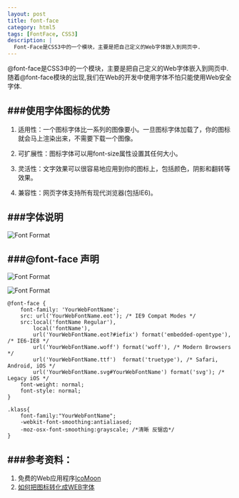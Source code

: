 ```yaml
---
layout: post
title: font-face
category: html5
tags: [FontFace, CSS3]
description: |
  Font-Face是CSS3中的一个模块，主要是把自己定义的Web字体嵌入到网页中.
---
```



@font-face是CSS3中的一个模块，主要是把自己定义的Web字体嵌入到网页中.随着@font-face模块的出现,我们在Web的开发中使用字体不怕只能使用Web安全字体.

###使用字体图标的优势
----

1. 适用性：一个图标字体比一系列的图像要小。一旦图标字体加载了，你的图标就会马上渲染出来，不需要下载一个图像。
 
2. 可扩展性：图标字体可以用font-size属性设置其任何大小。
 
3. 灵活性：文字效果可以很容易地应用到你的图标上，包括颜色，阴影和翻转等效果。
 
4. 兼容性：网页字体支持所有现代浏览器(包括IE6)。

###字体说明
---

![Font Format](http://wkylin.github.io/assets/images/fontface/font.png "Font Format")


###@font-face 声明
----

![Font Format](http://wkylin.github.io/assets/images/fontface/font-face.png "Font Face")

![Font Format](http://wkylin.github.io/assets/images/fontface/font-face-iefix.png "Font Face ieFix")

    @font-face {
        font-family: 'YourWebFontName';
        src: url('YourWebFontName.eot'); /* IE9 Compat Modes */
        src:local('fontName Regular'),
            local('fontName'),
            url('YourWebFontName.eot?#iefix') format('embedded-opentype'), /* IE6-IE8 */
            url('YourWebFontName.woff') format('woff'), /* Modern Browsers */
            url('YourWebFontName.ttf')  format('truetype'), /* Safari, Android, iOS */
            url('YourWebFontName.svg#YourWebFontName') format('svg'); /* Legacy iOS */
        font-weight: normal;
        font-style: normal;
    }
    
    .klass{
        font-family:"YourWebFontName";
        -webkit-font-smoothing:antialiased;
        -moz-osx-font-smoothing:grayscale; /*清晰 反锯齿*/
    }


###参考资料：
---

1. 免费的Web应用程序[IcoMoon](https://icomoon.io/)
2. [如何把图标转化成WEB字体](http://flowerboys.cn/font/article/fontsArticle/how-to-turn-your-icons-into-a-web-font.html)



